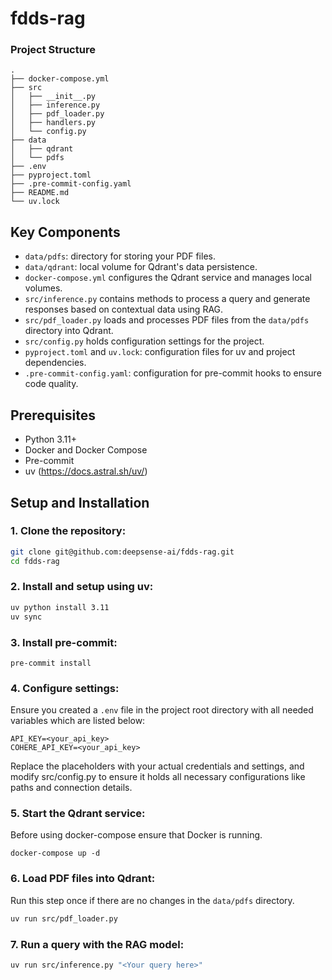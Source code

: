 # fdds-rag

### Project Structure
```
.
├── docker-compose.yml
├── src
│   ├── __init__.py
│   ├── inference.py
│   ├── pdf_loader.py
│   ├── handlers.py
│   └── config.py
├── data
│   ├── qdrant
│   └── pdfs
├── .env
├── pyproject.toml
├── .pre-commit-config.yaml
├── README.md
└── uv.lock
```
## Key Components
- `data/pdfs`: directory for storing your PDF files.
- `data/qdrant`: local volume for Qdrant's data persistence.
- `docker-compose.yml` configures the Qdrant service and manages local volumes.
- `src/inference.py` contains methods to process a query and generate responses based on contextual data using RAG.
- `src/pdf_loader.py` loads and processes PDF files from the `data/pdfs` directory into Qdrant.
- `src/config.py` holds configuration settings for the project.
- `pyproject.toml` and `uv.lock`: configuration files for uv and project dependencies.
- `.pre-commit-config.yaml`: configuration for pre-commit hooks to ensure code quality.

## Prerequisites
- Python 3.11+
- Docker and Docker Compose
- Pre-commit
- uv (https://docs.astral.sh/uv/)

## Setup and Installation
### 1. Clone the repository:
```bash
git clone git@github.com:deepsense-ai/fdds-rag.git
cd fdds-rag
```
### 2. Install and setup using uv:
```bash
uv python install 3.11
uv sync
```
### 3. Install pre-commit:
```
pre-commit install
```
### 4. Configure settings:
Ensure you created a `.env` file in the project root directory with all needed variables which are listed below:
```
API_KEY=<your_api_key>
COHERE_API_KEY=<your_api_key>
```
Replace the placeholders with your actual credentials and settings, and modify src/config.py to ensure it holds all necessary configurations like paths and connection details.
### 5. Start the Qdrant service:
Before using docker-compose ensure that Docker is running.
```
docker-compose up -d
```
### 6. Load PDF files into Qdrant:
Run this step once if there are no changes in the `data/pdfs` directory.
```bash
uv run src/pdf_loader.py
```
### 7. Run a query with the RAG model:
```bash
uv run src/inference.py "<Your query here>"
```
